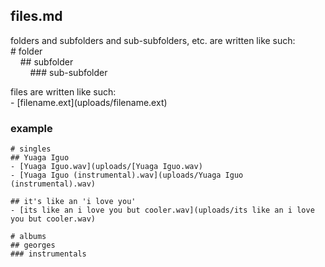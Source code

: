 ## files.md

folders and subfolders and sub-subfolders, etc. are written like such:  
\# folder  
&nbsp;&nbsp;&nbsp;&nbsp;\## subfolder  
&nbsp;&nbsp;&nbsp;&nbsp;&nbsp;&nbsp;&nbsp;&nbsp;\### sub-subfolder  

files are written like such:  
            - \[filename.ext](uploads/filename.ext)

### example

```
# singles
## Yuaga Iguo
- [Yuaga Iguo.wav](uploads/[Yuaga Iguo.wav)
- [Yuaga Iguo (instrumental).wav](uploads/Yuaga Iguo (instrumental).wav)

## it's like an 'i love you'
- [its like an i love you but cooler.wav](uploads/its like an i love you but cooler.wav)

# albums
## georges
### instrumentals
```


